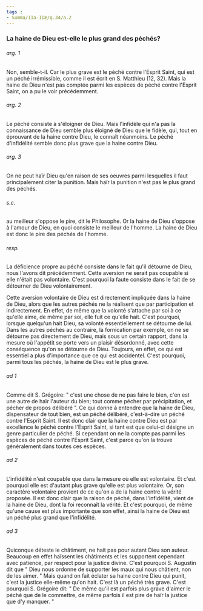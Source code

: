 ```yaml
---
tags : 
- Summa/IIa-IIæ/q.34/a.2
---
```


### La haine de Dieu est-elle le plus grand des péchés?

###### arg. 1
Non, semble-t-il. Car le plus grave est le péché contre l'Esprit Saint, qui est un péché irrémissible, comme il est écrit en S. Matthieu (12, 32). Mais la haine de Dieu n'est pas comptée parmi les espèces de péché contre l'Esprit Saint, on a pu le voir précédemment. 

###### arg. 2
Le péché consiste à s'éloigner de Dieu. Mais l'infidèle qui n'a pas la connaissance de Dieu semble plus éloigné de Dieu que le fidèle, qui, tout en éprouvant de la haine contre Dieu, le connaît néanmoins. Le péché d'infidélité semble donc plus grave que la haine contre Dieu. 

###### arg. 3
On ne peut haïr Dieu qu'en raison de ses oeuvres parmi lesquelles il faut principalement citer la punition. Mais haïr la punition n'est pas le plus grand des péchés. 

###### s.c.
au meilleur s'oppose le pire, dit le Philosophe. Or la haine de Dieu s'oppose à l'amour de Dieu, en quoi consiste le meilleur de l'homme. La haine de Dieu est donc le pire des péchés de l'homme. 

###### resp.
La déficience propre au péché consiste dans le fait qu'il détourne de Dieu, nous l'avons dit précédemment. Cette aversion ne serait pas coupable si elle n'était pas volontaire. C'est pourquoi la faute consiste dans le fait de se détourner de Dieu volontairement. 

Cette aversion volontaire de Dieu est directement impliquée dans la haine de Dieu, alors que les autres péchés ne la réalisent que par participation et indirectement. En effet, de même que la volonté s'attache par soi à ce qu'elle aime, de même par soi, elle fuit ce qu'elle hait. C'est pourquoi, lorsque quelqu'un hait Dieu, sa volonté essentiellement se détourne de lui. Dans les autres péchés au contraire, la fornication par exemple, on ne se détourne pas directement de Dieu, mais sous un certain rapport, dans la mesure où l'appétit se porte vers un plaisir désordonné, avec cette conséquence qu'on se détourne de Dieu. Toujours, en effet, ce qui est essentiel a plus d'importance que ce qui est accidentel. C'est pourquoi, parmi tous les péchés, la haine de Dieu est le plus grave. 

###### ad 1
Comme dit S. Grégoire: " c'est une chose de ne pas faire le bien, c'en est une autre de haïr l'auteur du bien; tout comme pécher par précipitation, et pécher de propos délibéré ". Ce qui donne à entendre que la haine de Dieu, dispensateur de tout bien, est un péché délibéré, c'est-à-dire un péché contre l'Esprit Saint. Il est donc clair que la haine contre Dieu est par excellence le péché contre l'Esprit Saint, si tant est que celui-ci désigne un genre particulier de péché. Si cependant on ne la compte pas parmi les espèces de péché contre l'Esprit Saint, c'est parce qu'on la trouve généralement dans toutes ces espèces. 

###### ad 2
L'infidélité n'est coupable que dans la mesure où elle est volontaire. Et c'est pourquoi elle est d'autant plus grave qu'elle est plus volontaire. Or, son caractère volontaire provient de ce qu'on a de la haine contre la vérité proposée. Il est donc clair que la raison de péché, dans l'infidélité, vient de la haine de Dieu, dont la foi reconnaît la vérité. Et c'est pourquoi, de même qu'une cause est plus importante que son effet, ainsi la haine de Dieu est un péché plus grand que l'infidélité. 

###### ad 3
Quiconque déteste le châtiment, ne hait pas pour autant Dieu son auteur. Beaucoup en effet haïssent les châtiments et les supportent cependant avec patience, par respect pour la justice divine. C'est pourquoi S. Augustin dit que " Dieu nous ordonne de supporter les maux qui nous châtient, non de les aimer. " Mais quand on fait éclater sa haine contre Dieu qui punit, c'est la justice elle-même qu'on hait. C'est là un péché très grave. C'est pourquoi S. Grégoire dit: " De même qu'il est parfois plus grave d'aimer le péché que de le commettre, de même parfois il est pire de haïr la justice que d'y manquer. " 

